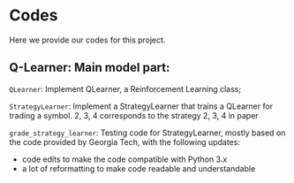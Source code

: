 # Codes

Here we provide our codes for this project.

## Q-Learner: Main model part:

`QLearner`: Implement QLearner, a Reinforcement Learning class;

`StrategyLearner`: Implement a StrategyLearner that trains a QLearner for trading a symbol. 2, 3, 4 corresponds to the strategy 2, 3, 4 in paper

`grade_strategy_learner`: Testing code for StrategyLearner, mostly based on the code provided by Georgia Tech, with the following updates:

- code edits to make the code compatible with Python 3.x
- a lot of reformatting to make code readable and understandable

